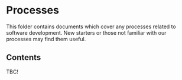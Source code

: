 # Processes

This folder contains documents which cover any processes related to software development. New starters or those not familiar with our processes may find them useful.

## Contents

TBC!
